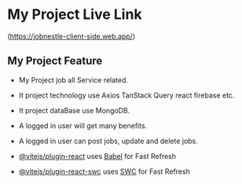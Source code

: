 # My Project Live Link 
(https://jobnestle-client-side.web.app/)
## My Project Feature 
- My Project job all Service related.
- It project technology use Axios TanStack Query react firebase etc. 
- It project dataBase use MongoDB.
- A logged in user will get many benefits.
- A logged in user can post jobs, update and delete jobs.

- [@vitejs/plugin-react](https://github.com/vitejs/vite-plugin-react/blob/main/packages/plugin-react/README.md) uses [Babel](https://babeljs.io/) for Fast Refresh
- [@vitejs/plugin-react-swc](https://github.com/vitejs/vite-plugin-react-swc) uses [SWC](https://swc.rs/) for Fast Refresh
